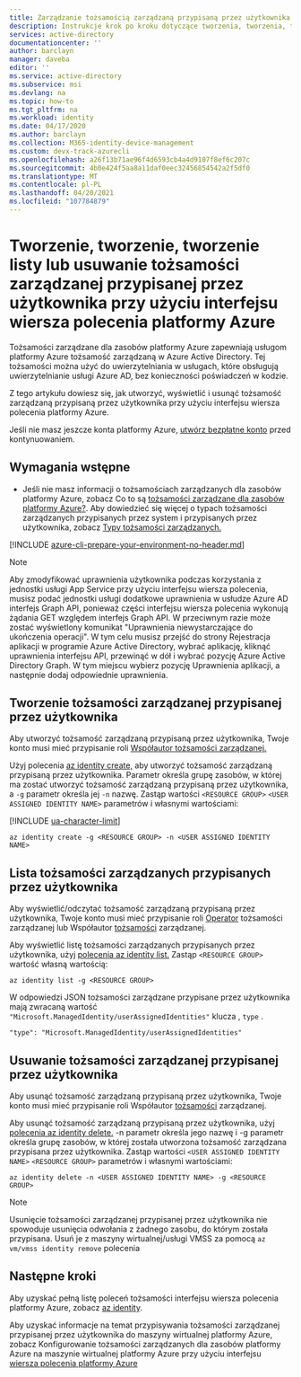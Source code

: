 ```yaml
---
title: Zarządzanie tożsamością zarządzaną przypisaną przez użytkownika — interfejs wiersza polecenia platformy Azure — Azure AD
description: Instrukcje krok po kroku dotyczące tworzenia, tworzenia, tworzenia listy i usuwania tożsamości zarządzanej przypisanej przez użytkownika przy użyciu interfejsu wiersza polecenia platformy Azure.
services: active-directory
documentationcenter: ''
author: barclayn
manager: daveba
editor: ''
ms.service: active-directory
ms.subservice: msi
ms.devlang: na
ms.topic: how-to
ms.tgt_pltfrm: na
ms.workload: identity
ms.date: 04/17/2020
ms.author: barclayn
ms.collection: M365-identity-device-management
ms.custom: devx-track-azurecli
ms.openlocfilehash: a26f13b71ae96f4d6593cb4a4d9107f8ef6c207c
ms.sourcegitcommit: 4b0e424f5aa8a11daf0eec32456854542a2f5df0
ms.translationtype: MT
ms.contentlocale: pl-PL
ms.lasthandoff: 04/20/2021
ms.locfileid: "107784879"
---
```

# <a name="create-list-or-delete-a-user-assigned-managed-identity-using-the-azure-cli"></a>Tworzenie, tworzenie, tworzenie listy lub usuwanie tożsamości zarządzanej przypisanej przez użytkownika przy użyciu interfejsu wiersza polecenia platformy Azure


Tożsamości zarządzane dla zasobów platformy Azure zapewniają usługom platformy Azure tożsamość zarządzaną w Azure Active Directory. Tej tożsamości można użyć do uwierzytelniania w usługach, które obsługują uwierzytelnianie usługi Azure AD, bez konieczności poświadczeń w kodzie. 

Z tego artykułu dowiesz się, jak utworzyć, wyświetlić i usunąć tożsamość zarządzaną przypisaną przez użytkownika przy użyciu interfejsu wiersza polecenia platformy Azure.

Jeśli nie masz jeszcze konta platformy Azure, [utwórz bezpłatne konto](https://azure.microsoft.com/free/) przed kontynuowaniem.

## <a name="prerequisites"></a>Wymagania wstępne

- Jeśli nie masz informacji o tożsamościach zarządzanych dla zasobów platformy Azure, zobacz Co to są [tożsamości zarządzane dla zasobów platformy Azure?](overview.md). Aby dowiedzieć się więcej o typach tożsamości zarządzanych przypisanych przez system i przypisanych przez użytkownika, zobacz [Typy tożsamości zarządzanych.](overview.md#managed-identity-types)

[!INCLUDE [azure-cli-prepare-your-environment-no-header.md](../../../includes/azure-cli-prepare-your-environment-no-header.md)]

> [!NOTE]   
> Aby zmodyfikować uprawnienia użytkownika podczas korzystania z jednostki usługi App Service przy użyciu interfejsu wiersza polecenia, musisz podać jednostki usługi dodatkowe uprawnienia w usłudze Azure AD interfejs Graph API, ponieważ części interfejsu wiersza polecenia wykonują żądania GET względem interfejs Graph API. W przeciwnym razie może zostać wyświetlony komunikat "Uprawnienia niewystarczające do ukończenia operacji". W tym celu musisz przejść do strony Rejestracja aplikacji w programie Azure Active Directory, wybrać aplikację, kliknąć uprawnienia interfejsu API, przewinąć w dół i wybrać pozycję Azure Active Directory Graph. W tym miejscu wybierz pozycję Uprawnienia aplikacji, a następnie dodaj odpowiednie uprawnienia. 

## <a name="create-a-user-assigned-managed-identity"></a>Tworzenie tożsamości zarządzanej przypisanej przez użytkownika 

Aby utworzyć tożsamość zarządzaną przypisaną przez użytkownika, Twoje konto musi mieć przypisanie roli [Współautor tożsamości zarządzanej.](../../role-based-access-control/built-in-roles.md#managed-identity-contributor)

Użyj polecenia [az identity create,](/cli/azure/identity#az_identity_create) aby utworzyć tożsamość zarządzaną przypisaną przez użytkownika. Parametr określa grupę zasobów, w której ma zostać utworzyć tożsamość zarządzaną przypisaną przez użytkownika, a `-g` parametr określa jej `-n` nazwę. Zastąp wartości `<RESOURCE GROUP>` `<USER ASSIGNED IDENTITY NAME>` parametrów i własnymi wartościami:

[!INCLUDE [ua-character-limit](~/includes/managed-identity-ua-character-limits.md)]

```azurecli-interactive
az identity create -g <RESOURCE GROUP> -n <USER ASSIGNED IDENTITY NAME>
```
## <a name="list-user-assigned-managed-identities"></a>Lista tożsamości zarządzanych przypisanych przez użytkownika

Aby wyświetlić/odczytać tożsamość zarządzaną przypisaną przez użytkownika, Twoje konto musi mieć przypisanie roli [Operator](../../role-based-access-control/built-in-roles.md#managed-identity-operator) tożsamości zarządzanej lub Współautor [tożsamości](../../role-based-access-control/built-in-roles.md#managed-identity-contributor) zarządzanej.

Aby wyświetlić listę tożsamości zarządzanych przypisanych przez użytkownika, użyj [polecenia az identity list.](/cli/azure/identity#az_identity_list) Zastąp `<RESOURCE GROUP>` wartość własną wartością:

```azurecli-interactive
az identity list -g <RESOURCE GROUP>
```

W odpowiedzi JSON tożsamości zarządzane przypisane przez użytkownika mają zwracaną wartość `"Microsoft.ManagedIdentity/userAssignedIdentities"` klucza , `type` .

`"type": "Microsoft.ManagedIdentity/userAssignedIdentities"`

## <a name="delete-a-user-assigned-managed-identity"></a>Usuwanie tożsamości zarządzanej przypisanej przez użytkownika

Aby usunąć tożsamość zarządzaną przypisaną przez użytkownika, Twoje konto musi mieć przypisanie roli Współautor [tożsamości](../../role-based-access-control/built-in-roles.md#managed-identity-contributor) zarządzanej.

Aby usunąć tożsamość zarządzaną przypisaną przez użytkownika, użyj [polecenia az identity delete.](/cli/azure/identity#az_identity_delete)  -n parametr określa jego nazwę i -g parametr określa grupę zasobów, w której została utworzona tożsamość zarządzana przypisana przez użytkownika. Zastąp wartości `<USER ASSIGNED IDENTITY NAME>` `<RESOURCE GROUP>` parametrów i własnymi wartościami:

```azurecli-interactive
az identity delete -n <USER ASSIGNED IDENTITY NAME> -g <RESOURCE GROUP>
```
> [!NOTE]
> Usunięcie tożsamości zarządzanej przypisanej przez użytkownika nie spowoduje usunięcia odwołania z żadnego zasobu, do którym została przypisana. Usuń je z maszyny wirtualnej/usługi VMSS za pomocą `az vm/vmss identity remove` polecenia

## <a name="next-steps"></a>Następne kroki

Aby uzyskać pełną listę poleceń tożsamości interfejsu wiersza polecenia platformy Azure, zobacz [az identity](/cli/azure/identity).

Aby uzyskać informacje na temat przypisywania tożsamości zarządzanej przypisanej przez użytkownika do maszyny wirtualnej platformy Azure, zobacz Konfigurowanie tożsamości zarządzanych dla zasobów platformy Azure na maszynie wirtualnej platformy Azure przy użyciu interfejsu [wiersza polecenia platformy Azure](qs-configure-cli-windows-vm.md#user-assigned-managed-identity)

